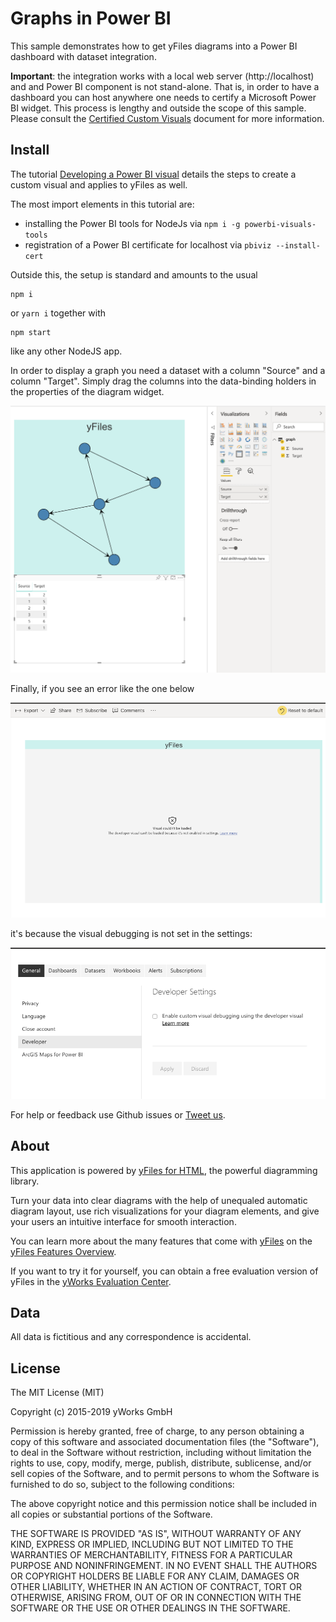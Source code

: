 # Graphs in Power BI

This sample demonstrates how to get yFiles diagrams into a Power BI dashboard with dataset integration. 

**Important**: the integration works with a local web server (http://localhost) and and Power BI component is not stand-alone. That is, in order to have a dashboard you can host anywhere one needs to certify a Microsoft Power BI widget. This process is lengthy and outside the scope of this sample. Please consult the [Certified Custom Visuals](https://docs.microsoft.com/en-us/power-bi/power-bi-custom-visuals-certified) document for more information.
 
## Install
 
The tutorial [Developing a Power BI visual](https://docs.microsoft.com/en-us/power-bi/developer/custom-visual-develop-tutorial) details the steps to create a custom visual and applies to yFiles as well.

The most import elements in this tutorial are:

- installing the Power BI tools for NodeJs via `npm i -g powerbi-visuals-tools`
- registration of a Power BI certificate for localhost via `pbiviz --install-cert`

Outside this, the setup is standard and amounts to the usual

    npm i
    
or `yarn i` together with

    npm start

like any other NodeJS app.

In order to display a graph you need a dataset with a column "Source" and a column "Target". Simply drag the columns into the data-binding holders in the properties of the diagram widget.           
 
![](./assets/DataProperties.png) 

Finally, if you see an error like the one below

![](./assets/DeveloperNotEnabledError.png)

it's because the visual debugging is not set in the settings:

![](./assets/DeveloperSettings.png) 
 
For help or feedback use Github issues or [Tweet us](https://twitter.com/yworks).

      
## About

This application is powered by [yFiles for HTML](https://www.yworks.com/products/yfiles-for-html), the powerful 
diagramming library.

Turn your data into clear diagrams with the help of unequaled automatic diagram layout, use rich visualizations for your 
diagram elements, and give your users an intuitive interface for smooth interaction.

You can learn more about the many features that come with [yFiles](https://www.yworks.com/products/yfiles)
on the [yFiles Features Overview](https://www.yworks.com/products/yfiles/features).

If you want to try it for yourself, you can obtain a free evaluation version of yFiles in the 
[yWorks Evaluation Center](https://my.yworks.com/signup?product=YFILES_HTML_EVAL).
 


## Data

All data is fictitious and any correspondence is accidental.


## License
The MIT License (MIT)

Copyright (c) 2015-2019 yWorks GmbH

Permission is hereby granted, free of charge, to any person obtaining a copy of this software and associated documentation files (the "Software"), to deal in the Software without restriction, including without limitation the rights to use, copy, modify, merge, publish, distribute, sublicense, and/or sell copies of the Software, and to permit persons to whom the Software is furnished to do so, subject to the following conditions:

The above copyright notice and this permission notice shall be included in all copies or substantial portions of the Software.

THE SOFTWARE IS PROVIDED "AS IS", WITHOUT WARRANTY OF ANY KIND, EXPRESS OR IMPLIED, INCLUDING BUT NOT LIMITED TO THE WARRANTIES OF MERCHANTABILITY, FITNESS FOR A PARTICULAR PURPOSE AND NONINFRINGEMENT. IN NO EVENT SHALL THE AUTHORS OR COPYRIGHT HOLDERS BE LIABLE FOR ANY CLAIM, DAMAGES OR OTHER LIABILITY, WHETHER IN AN ACTION OF CONTRACT, TORT OR OTHERWISE, ARISING FROM, OUT OF OR IN CONNECTION WITH THE SOFTWARE OR THE USE OR OTHER DEALINGS IN THE SOFTWARE.

